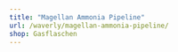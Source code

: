 ```yaml
---
title: "Magellan Ammonia Pipeline"
url: /waverly/magellan-ammonia-pipeline/
shop: Gasflaschen
---
```

